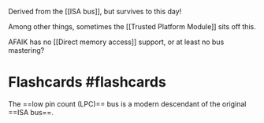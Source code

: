 Derived from the [[ISA bus]], but survives to this day!

Among other things, sometimes the [[Trusted Platform Module]] sits off this.

AFAIK has no [[Direct memory access]] support, or at least no bus mastering?

# Flashcards #flashcards 

The ==low pin count (LPC)== bus is a modern descendant of the original ==ISA bus==.
<!--SR:!2022-03-31,42,270!2022-03-25,38,270-->

